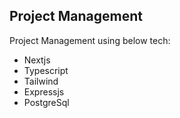 ## Project Management

Project Management using below tech:

- Nextjs
- Typescript
- Tailwind
- Expressjs
- PostgreSql
